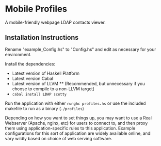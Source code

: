 # Mobile Profiles
A mobile-friendly webpage LDAP contacts viewer.

## Installation Instructions
Rename "example_Config.hs" to "Config.hs" and edit as necessary for your 
environment.

Install the dependencies:

* Latest version of Haskell Platform
* Latest version Cabal
* Latest version of LLVM 
** (Recommended, but unnecessary if you choose to compile to a non-LLVM target)
* `cabal install LDAP scotty`

Run the application with either `runghc profiles.hs` or use the included 
makefile to run as a binary (`./profiles`)


Depending on how you want to set things up, you may want to use a Real 
Webserver (Apache, nginx, etc) for users to connect to, and then proxy them 
using application-specific rules to this application. Example configurations 
for this sort of application are widely available online, and vary wildly 
based on choice of web serving software.

